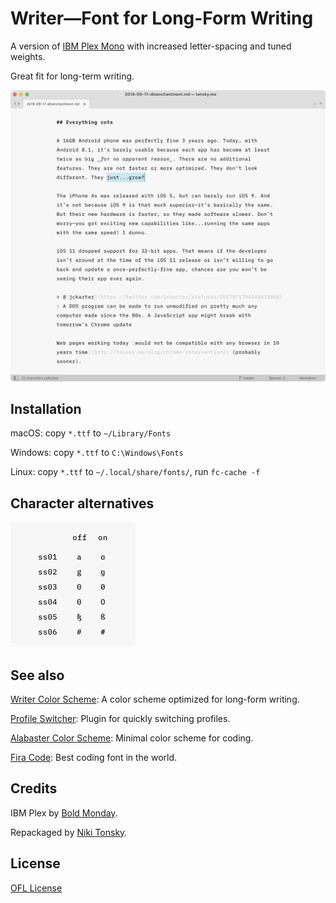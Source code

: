 # Writer—Font for Long-Form Writing

A version of [IBM Plex Mono](https://github.com/IBM/plex) with increased letter-spacing and tuned weights.

Great fit for long-term writing.

<img src="screenshot.png" width="780">

## Installation

macOS: copy `*.ttf` to `~/Library/Fonts`

Windows: copy `*.ttf` to `C:\Windows\Fonts`

Linux: copy `*.ttf` to `~/.local/share/fonts/`, run `fc-cache -f`

## Character alternatives

<img src="stylistic sets.png" width="200">

## See also

[Writer Color Scheme](https://github.com/tonsky/sublime-scheme-writer): A color scheme optimized for long-form writing.

[Profile Switcher](https://github.com/tonsky/sublime-profiles): Plugin for quickly switching profiles.

[Alabaster Color Scheme](https://github.com/tonsky/sublime-scheme-alabaster): Minimal color scheme for coding.

[Fira Code](https://github.com/tonsky/FiraCode/): Best coding font in the world.

## Credits

IBM Plex by [Bold Monday](https://boldmonday.com/).

Repackaged by [Niki Tonsky](https://twitter.com/nikitonsky).

## License

[OFL License](./LICENSE.txt)